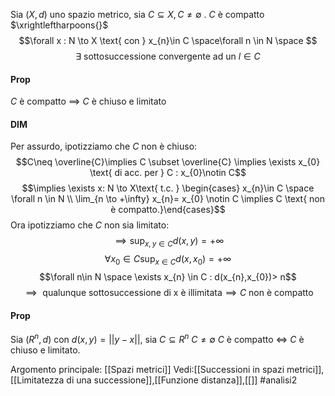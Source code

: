 Sia $(X,d)$ uno spazio metrico, sia $C\subseteq X, C \neq \emptyset$ .
$C$ è compatto $\xrightleftharpoons{}$$$\forall x : N \to X \text{ con } x_{n}\in C \space\forall n \in N \space $$$$\exists \text{ sottosuccessione convergente ad un } l\in C$$
#### Prop 
$C$ è compatto $\implies$ $C$ è chiuso e limitato
#### DIM
Per assurdo, ipotizziamo che $C$ non è chiuso:$$C\neq \overline{C}\implies C \subset \overline{C} \implies \exists x_{0} \text{ di acc. per } C : x_{0}\notin C$$$$\implies \exists x: N \to X\text{ t.c. } \begin{cases} x_{n}\in C \space \forall n \in N  \\
 \lim_{n \to +\infty} x_{n}= x_{0} \notin C \implies C \text{ non è compatto.}\end{cases}$$
Ora ipotizziamo che $C$ non sia limitato:
$$\implies \sup_{x,y\in C} d(x,y) = +\infty$$
$$\forall x_{0} \in C  \sup_{x\in C} d(x,x_{0}) = +\infty$$$$\forall n\in N \space \exists x_{n} \in C : d(x_{n},x_{0})> n$$$$\implies \text{ qualunque sottosuccessione di x è illimitata} \implies C \text{ non è compatto}$$
#### Prop 
Sia $(R^{n},d)$ con $d(x,y) = ||y-x||$, sia $C \subseteq R^{n}$ $C \neq \emptyset$
$C$ è compatto $\iff$ $C$ è chiuso e limitato.

Argomento principale: [[Spazi metrici]]
Vedi:[[Successioni in spazi metrici]],[[Limitatezza di una successione]],[[Funzione distanza]],[[]]
#analisi2 